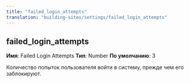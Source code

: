 ```yaml
---
title: "failed_login_attempts"
translation: "building-sites/settings/failed_login_attempts"
---
```


## failed\_login\_attempts

**Имя**: Failed Login Attempts
**Тип**: Number
**По умолчанию**: 3

Количество попыток пользователя войти в систему, прежде чем его заблокируют.
